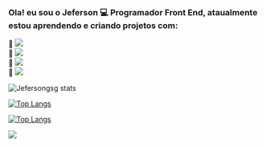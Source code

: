 ### Ola! eu sou o Jeferson :computer: Programador Front End, ataualmente estou aprendendo e criando projetos com:
:small_blue_diamond: <img src="https://img.shields.io/badge/HTML5-E34F26?style=for-the-badge&logo=html5&logoColor=white" />
<br>
:small_blue_diamond: <img src="https://img.shields.io/badge/CSS-239120?&style=for-the-badge&logo=css3&logoColor=white"/>
<br>
:small_blue_diamond: <img src="https://img.shields.io/badge/JavaScript-323330?&style=for-the-badge&logo=javascript&logoColor=F7DF1E"/>
<br>
:small_blue_diamond: <img src="https://img.shields.io/badge/TypeScript-007ACC?&style=for-the-badge&logo=tipyscript&logoColor=white"/>


![Jefersongsg stats](https://github-readme-stats.vercel.app/api?username=jefersongsg&show_icons=true&theme=synthwave)

[![Top Langs](https://github-readme-stats.vercel.app/api/top-langs/?username=jefersongsg&layout=donut-vertical)](https://github.com/anuraghazra/github-readme-stats)

[![Top Langs](https://github-readme-stats.vercel.app/api/top-langs/?username=jefersongsg)](https://github.com/anuraghazra/github-readme-stats)

![](https://komarev.com/ghpvc/?username=jefersongsg)
<!--
**jefersongsg/jefersongsg** is a ✨ _special_ ✨ repository because its `README.md` (this file) appears on your GitHub profile.

Here are some ideas to get you started:

- 🔭 I’m currently working on ...
- 🌱 I’m currently learning ...
- 👯 I’m looking to collaborate on ...
- 🤔 I’m looking for help with ...
- 💬 Ask me about ...
- 📫 How to reach me: ...
- 😄 Pronouns: ...
- ⚡ Fun fact: ...
-->
